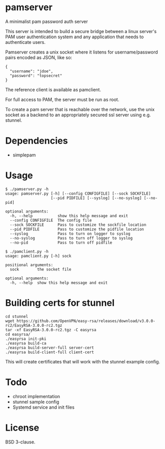 pamserver
=========

A minimalist pam password auth server

This server is intended to build a secure bridge between a linux server's PAM
user authentication system and any application that needs to authenticate users.

Pamserver creates a unix socket where it listens for username/password pairs
encoded as JSON, like so:

    {
      "username": "jdoe",
      "password": "topsecret"
    }

The reference client is available as pamclient.

For full access to PAM, the server must be run as root.

To create a pam server that is reachable over the network, use the unix socket
as a backend to an appropriately secured ssl server using e.g. stunnel.

Dependencies
============

* simplepam

Usage
=====

    $ ./pamserver.py -h
    usage: pamserver.py [-h] [--config CONFIGFILE] [--sock SOCKFILE]
                        [--pid PIDFILE] [--syslog] [--no-syslog] [--no-pid]
    
    optional arguments:
      -h, --help           show this help message and exit
      --config CONFIGFILE  The config file
      --sock SOCKFILE      Pass to customize the sockfile location
      --pid PIDFILE        Pass to customize the pidfile location
      --syslog             Pass to turn on logger to syslog
      --no-syslog          Pass to turn off logger to syslog
      --no-pid             Pass to turn off pidfile

    $ ./pamclient.py -h
    usage: pamclient.py [-h] sock
    
    positional arguments:
      sock        the socket file
    
    optional arguments:
      -h, --help  show this help message and exit

Building certs for stunnel
==========================

    cd stunnel
    wget https://github.com/OpenVPN/easy-rsa/releases/download/v3.0.0-rc2/EasyRSA-3.0.0-rc2.tgz
    tar -xf EasyRSA-3.0.0-rc2.tgz -C easyrsa
    cd easyrsa/
    ./easyrsa init-pki
    ./easyrsa build-ca
    ./easyrsa build-server-full server-cert
    ./easyrsa build-client-full client-cert

This will create certificates that will work with the stunnel example config.

Todo
====

* chroot implementation
* stunnel sample config
* Systemd service and init files

License
=======

BSD 3-clause.
